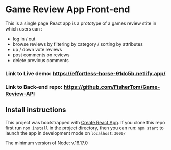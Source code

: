 # Game Review App Front-end

This is a single page React app is a prototype of a games review stite in which users can :

- log in / out
- browse reviews by filtering by category / sorting by attributes
- up / down vote reviews
- post comments on reviews
- delete previous comments

### Link to Live demo: https://effortless-horse-91dc5b.netlify.app/

### Link to Back-end repo: https://github.com/FisherTom/Game-Review-API

## Install instructions

This project was bootstrapped with [Create React App](https://github.com/facebook/create-react-app).
If you clone this repo first run `npm install` in the project directory, then you can run: `npm start` to launch the app in development mode on `localhost:3000/`

The minimum version of Node: v.16.17.0
